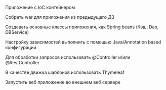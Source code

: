Приложение с IoC контейнером

Собрать war для приложения из предыдущего ДЗ

Создавать основные классы приложения, как Spring beans (Кэш, Dao, DBService)

Настройку зависимостей выполнить с помощью Java/Annotation based конфигурации

Для обработки запросов использовать @Controller и/или @RestController

В качестве движка шаблонов использовать Thymeleaf

Запустить веб приложение во внешнем веб сервере